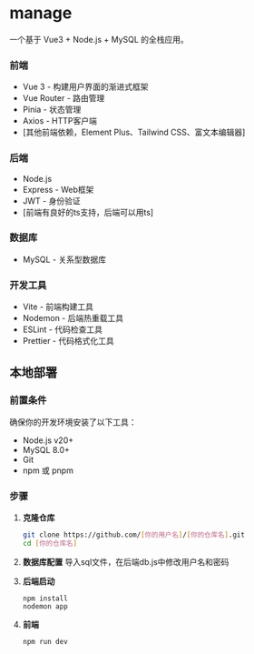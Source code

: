 # manage
一个基于 Vue3 + Node.js + MySQL 的全栈应用。
### 前端
- Vue 3 - 构建用户界面的渐进式框架
- Vue Router - 路由管理
- Pinia - 状态管理
- Axios - HTTP客户端
- [其他前端依赖，Element Plus、Tailwind CSS、富文本编辑器]

### 后端
- Node.js
- Express - Web框架
- JWT - 身份验证
- [前端有良好的ts支持，后端可以用ts]

### 数据库
- MySQL - 关系型数据库

### 开发工具
- Vite - 前端构建工具
- Nodemon - 后端热重载工具
- ESLint - 代码检查工具
- Prettier - 代码格式化工具

## 本地部署

### 前置条件
确保你的开发环境安装了以下工具：
- Node.js v20+
- MySQL 8.0+
- Git
- npm 或 pnpm

### 步骤

1. **克隆仓库**
   ```bash
   git clone https://github.com/[你的用户名]/[你的仓库名].git
   cd [你的仓库名]
   ```
   
2. **数据库配置**
   导入sql文件，在后端db.js中修改用户名和密码
   
4. **后端启动**
   ```
   npm install
   nodemon app
   ```
5. **前端**
   ```
   npm run dev
  ```
